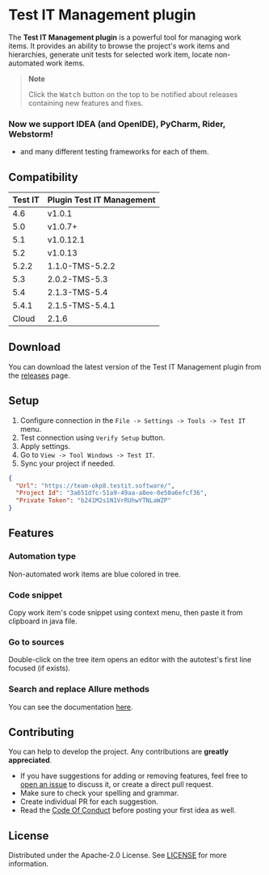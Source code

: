 # Test IT Management plugin

<!-- Plugin description -->
The **Test IT Management plugin** is a powerful tool for managing work items. It provides an ability to browse the
project's work items and hierarchies, generate unit tests for selected work item, locate non-automated work items.
<!-- Plugin description end -->
> **Note**
>
> Click the <kbd>Watch</kbd> button on the top to be notified about releases containing new features and fixes.


### Now we support IDEA (and OpenIDE), PyCharm, Rider, Webstorm!
- and many different testing frameworks for each of them.

## Compatibility

| Test IT | Plugin Test IT Management |
|---------|---------------------------|
| 4.6     | v1.0.1                    | 
| 5.0     | v1.0.7+                   |
| 5.1     | v1.0.12.1                 |
| 5.2     | v1.0.13                   |
| 5.2.2   | 1.1.0-TMS-5.2.2           |
| 5.3     | 2.0.2-TMS-5.3             |
| 5.4     | 2.1.3-TMS-5.4             |
| 5.4.1   | 2.1.5-TMS-5.4.1           |
| Cloud   | 2.1.6                     |

## Download

You can download the latest version of the Test IT Management plugin from
the [releases](https://github.com/testit-tms/testit-management/releases) page.

## Setup

1. Configure connection in the `File -> Settings -> Tools -> Test IT` menu.
2. Test connection using `Verify Setup` button.
3. Apply settings.
4. Go to `View -> Tool Windows -> Test IT`.
5. Sync your project if needed.

```json
{
  "Url": "https://team-okp8.testit.software/",
  "Project Id": "3a651dfc-51a9-49aa-a8ee-0e50a6efcf36",
  "Private Token": "b241M2s1N1VrRUhwYTNLaWZP"
}
```

## Features

### Automation type

Non-automated work items are blue colored in tree.

### Code snippet

Copy work item's code snippet using context menu, then paste it from clipboard in java file.

### Go to sources

Double-click on the tree item opens an editor with the autotest's first line focused (if exists).

### Search and replace Allure methods

You can see the documentation [here](docs/parsingAllureAnnotations/README.md).

## Contributing

You can help to develop the project. Any contributions are **greatly appreciated**.

* If you have suggestions for adding or removing features, feel free
  to [open an issue](https://github.com/testit-tms/testit-management/issues/new) to discuss it, or create a direct pull
  request.
* Make sure to check your spelling and grammar.
* Create individual PR for each suggestion.
* Read the [Code Of Conduct](https://github.com/testit-tms/testit-management/blob/main/CODE_OF_CONDUCT.md) before
  posting your first idea as well.

## License

Distributed under the Apache-2.0 License.
See [LICENSE](https://github.com/testit-tms/testit-management/blob/main/LICENSE.txt) for more information.

